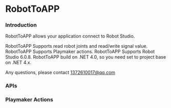 # RobotToAPP

### Introduction

RobotToAPP allows your application connect to Robot Studio. 

RobotToAPP Supports read robot joints and read/write signal value.
RobotToAPP Supports Playmaker actions.
RobotToAPP Supports Robot Studio 6.0.8.
RobotToAPP build on .NET 4.0, so you need set to project base on .NET 4.x.

Any questions, please contact 1372610017@qq.com

### APIs


### Playmaker Actions